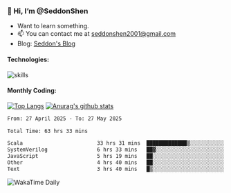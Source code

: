 ### 👋 Hi, I’m @SeddonShen
- Want to learn something.
- 📫 You can contact me at seddonshen2001@gmail.com
- Blog: [Seddon's Blog](https://seddonshen.github.io/)
#### Technologies:

![skills](https://skillicons.dev/icons?i=scala,js,html,css,bootstrap,jquery,c,cpp,cloudflare,django,docker,flask,git,github,githubactions,linux,latex,mysql,nodejs,ps,php,pr,py,raspberrypi,redis,unreal,v,vscode,vue,bash)

#### Monthly Coding:
[![Top Langs](https://github-readme-stats.vercel.app/api/top-langs?username=seddonshen&show_icons=true&locale=en&layout=compact&hide=html&langs_count=8)](https://github.com/SeddonShen/)
[![Anurag's github stats](https://github-readme-stats.vercel.app/api?username=SeddonShen&count_private=true&show_icons=true)](https://github.com/anuraghazra/github-readme-stats)
<!--START_SECTION:waka-->

```txt
From: 27 April 2025 - To: 27 May 2025

Total Time: 63 hrs 33 mins

Scala                        33 hrs 31 mins  █████████████▒░░░░░░░░░░░   52.73 %
SystemVerilog                6 hrs 33 mins   ██▓░░░░░░░░░░░░░░░░░░░░░░   10.32 %
JavaScript                   5 hrs 19 mins   ██░░░░░░░░░░░░░░░░░░░░░░░   08.38 %
Other                        4 hrs 40 mins   ██░░░░░░░░░░░░░░░░░░░░░░░   07.34 %
Text                         3 hrs 40 mins   █▒░░░░░░░░░░░░░░░░░░░░░░░   05.79 %
```

<!--END_SECTION:waka-->

![WakaTime Daily](https://wakatime.com/share/@seddon2001/61a7e342-5f12-4fea-bf92-1fac161e97d6.svg)
<!---
SeddonShen/SeddonShen is a ✨ special ✨ repository because its `README.md` (this file) appears on your GitHub profile.
You can click the Preview link to take a look at your changes.
--->

